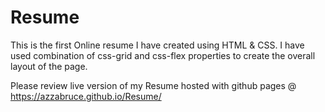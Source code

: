 # Resume


This is the first Online resume I have created using HTML & CSS. I have used combination of css-grid and css-flex properties to create the overall layout of the page. 



Please review live version of my Resume hosted with github pages  @ https://azzabruce.github.io/Resume/
